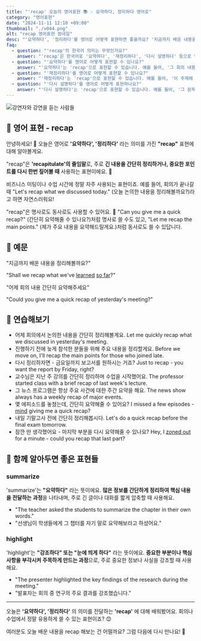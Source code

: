 ```yaml
---
title: "'recap' 오늘의 영어표현 📚 - 요약하다, 정리하다 영어로"
category: "영어표현"
date: "2024-11-11 12:10 +09:00"
thumbnail: "./v044.png"
alt: "recap 영어표현 썸네일"
desc: "'요약하다', '정리하다'를 영어로 어떻게 표현하면 좋을까요? '지금까지 배운 내용을 정리해볼까요?', '어제 회의 내용 간단히 요약해주세요' 등을 영어로 표현하는 법을 배워봅시다. 다양한 예문을 통해서 연습하고 본인의 표현으로 만들어 보세요."
faq:
  - question: "'recap'의 한국어 의미는 무엇인가요?"
    answer: "'recap'은 한국어로 '요약하다', '재정리하다', '다시 설명하다' 등으로 번역될 수 있습니다. 주로 긴 내용을 간단히 정리할 때 사용됩니다."
  - question: "'요약하다'를 영어로 어떻게 표현할 수 있나요?"
    answer: "'요약하다'는 'recap'으로 표현할 수 있습니다. 예를 들어, '그 회의 내용을 요약해 줄 수 있어?'는 'Can you recap what happened in the meeting?'로 말할 수 있습니다."
  - question: "'재정리하다'를 영어로 어떻게 표현할 수 있나요?"
    answer: "'재정리하다'는 'recap'으로 표현할 수 있습니다. 예를 들어, '이 주제에 대해 다시 재정리해 줘'는 'Please recap this topic'으로 말할 수 있습니다."
  - question: "'다시 설명하다'를 영어로 어떻게 표현하나요?"
    answer: "'다시 설명하다'는 'recap'으로 표현할 수 있습니다. 예를 들어, '그 문제에 대해 다시 설명해 줄 수 있어?'는 'Can you recap that issue for me?'로 표현할 수 있습니다."
---
```


![강연자와 강연을 듣는 사람들](./v044-1.jpg)

## 🌟 영어 표현 - recap

안녕하세요! 👋 오늘은 영어로 **'요약하다', '정리하다'** 라는 의미를 가진 **"recap"** 표현에 대해 알아볼게요.

"recap"은 **'recapitulate'의 줄임말**로, 주로 **긴 내용을 간단히 정리하거나, 중요한 포인트를 다시 한번 짚어볼 때** 사용하는 표현이에요. 🎯

비즈니스 미팅이나 수업 시간에 정말 자주 사용되는 표현이죠. 예를 들어, 회의가 끝나갈 때 "Let's recap what we discussed today." (오늘 논의한 내용을 정리해볼까요?)라고 하면 자연스러워요!

"recap"은 명사로도 동사로도 사용할 수 있어요. 📝 "Can you give me a quick recap?" (간단히 요약해줄 수 있나요?)처럼 명사로 쓸 수도 있고, "Let me recap the main points." (제가 주요 내용을 요약해드릴게요.)처럼 동사로도 쓸 수 있답니다.

## 📖 예문

"지금까지 배운 내용을 정리해볼까요?"

"Shall we recap what we've [learned](/blog/in-english/245.learn/) [so far](/blog/in-english/283.so-far/)?"

"어제 회의 내용 간단히 요약해주세요"

"Could you give me a quick recap of yesterday's meeting?"

## 💬 연습해보기

<ul data-interactive-list>
  <li data-interactive-item>
    <span data-toggler>어제 회의에서 논의한 내용을 간단히 정리해볼게요.</span>
    <span data-answer>Let me quickly recap what we discussed in yesterday's meeting.</span>
  </li>
  <li data-interactive-item>
    <span data-toggler>진행하기 전에 늦게 참석한 분들을 위해 주요 내용을 정리할게요.</span>
    <span data-answer>Before we move on, I'll recap the main points for those who joined late.</span>
  </li>
  <li data-interactive-item>
    <span data-toggler>다시 정리하자면 - 금요일까지 보고서를 원하시는 거죠?</span>
    <span data-answer>Just to recap - you want the report by Friday, right?</span>
  </li>
  <li data-interactive-item>
    <span data-toggler>교수님은 지난 주 강의를 간단히 정리하며 수업을 시작했어요.</span>
    <span data-answer>The professor started class with a brief recap of last week's lecture.</span>
  </li>
  <li data-interactive-item>
    <span data-toggler>그 뉴스 프로그램은 항상 주요 사건에 대한 주간 요약을 해요.</span>
    <span data-answer>The news show always has a weekly recap of major events.</span>
  </li>
  <li data-interactive-item>
    <span data-toggler>몇 에피소드를 놓쳤는데, 간단히 요약해줄 수 있어요?</span>
    <span data-answer>I missed a few episodes - <a href="/blog/in-english/028.would-you-mind/">mind</a> giving me a quick recap?</span>
  </li>
  <li data-interactive-item>
    <span data-toggler>내일 기말고사 전에 간단히 정리해봅시다.</span>
    <span data-answer>Let's do a quick recap before the final exam tomorrow.</span>
  </li>
  <li data-interactive-item>
    <span data-toggler>잠깐 딴 생각했어요 - 마지막 부분을 다시 요약해줄 수 있나요?</span>
    <span data-answer>Hey, I <a href="/blog/in-english/008.zone-out/">zoned out</a> for a minute - could you recap that last part?</span>
  </li>
</ul>

## 🤝 함께 알아두면 좋은 표현들

### summarize

'summarize'는 **"요약하다"** 라는 뜻이에요. **많은 정보를 간단하게 정리하여 핵심 내용을 전달하는 과정**을 나타내며, 주로 긴 글이나 대화를 짧게 압축할 때 사용해요.

- "The teacher asked the students to summarize the chapter in their own words."
- "선생님이 학생들에게 그 챕터를 자기 말로 요약해보라고 하셨어요."

### highlight

'highlight'는 **"강조하다" 또는 "눈에 띄게 하다"** 라는 뜻이에요. **중요한 부분이나 핵심 사항을 부각시켜 주목하게 만드는 과정**으로, 주로 중요한 정보나 사실을 강조할 때 사용해요.

- "The presenter highlighted the key findings of the research during the meeting."
- "발표자는 회의 중 연구의 주요 결과를 강조했습니다."

---

오늘은 **'요약하다', '정리하다'** 의 의미를 전달하는 **'recap'** 에 대해 배워봤어요. 회의나 수업에서 정말 유용하게 쓸 수 있는 표현이죠? 😊

여러분도 오늘 배운 내용을 recap 해보는 건 어떨까요? 그럼 다음에 다시 만나요! 👋

